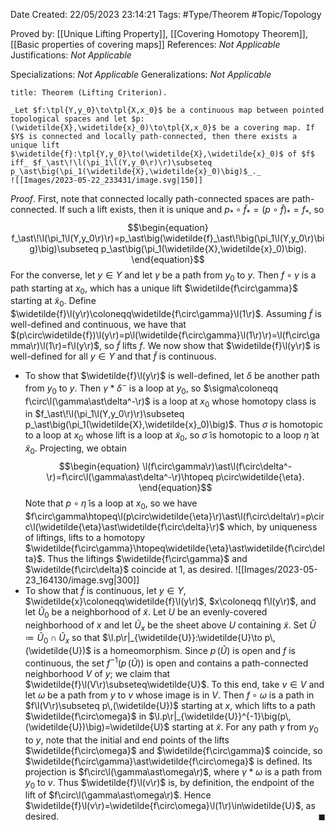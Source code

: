 <div class="topSpace"></div>

Date Created: 22/05/2023 23:14:21
Tags: #Type/Theorem #Topic/Topology

Proved by: [[Unique Lifting Property]], [[Covering Homotopy Theorem]], [[Basic properties of covering maps]]
References: _Not Applicable_
Justifications: _Not Applicable_

Specializations: _Not Applicable_
Generalizations: _Not Applicable_

``` ad-Theorem
title: Theorem (Lifting Criterion).

_Let $f:\tpl{Y,y_0}\to\tpl{X,x_0}$ be a continuous map between pointed topological spaces and let $p:(\widetilde{X},\widetilde{x}_0)\to\tpl{X,x_0}$ be a covering map. If $Y$ is connected and locally path-connected, then there exists a unique lift $\widetilde{f}:\tpl{Y,y_0}\to(\widetilde{X},\widetilde{x}_0)$ of $f$ iff_ $f_\ast\!\l(\pi_1\l(Y,y_0\r)\r)\subseteq p_\ast\big(\pi_1(\widetilde{X},\widetilde{x}_0)\big)$_._
![[Images/2023-05-22_233431/image.svg|150]]

```

_Proof_. First, note that connected locally path-connected spaces are path-connected. If such a lift exists, then it is unique and $p_\ast\circ\widetilde{f}_\ast=(p\circ\widetilde{f})_\ast=f_\ast$, so
$$\begin{equation}
    f_\ast\!\l(\pi_1\l(Y,y_0\r)\r)=p_\ast\big(\widetilde{f}_\ast\!\big(\pi_1\l(Y,y_0\r)\big)\big)\subseteq p_\ast\big(\pi_1(\widetilde{X},\widetilde{x}_0)\big).
\end{equation}$$
For the converse, let $y\in Y$ and let $\gamma$ be a path from $y_0$ to $y$. Then $f\circ\gamma$ is a path starting at $x_0$, which has a unique lift $\widetilde{f\circ\gamma}$ starting at $\widetilde{x}_0$. Define $\widetilde{f}\l(y\r)\coloneqq\widetilde{f\circ\gamma}\l(1\r)$. Assuming $\widetilde{f}$ is well-defined and continuous, we have that $(p\circ\widetilde{f})\l(y\r)=p\l(\widetilde{f\circ\gamma}\l(1\r)\r)=\l(f\circ\gamma\r)\l(1\r)=f\l(y\r)$, so $\widetilde{f}$ lifts $f$. We now show that $\widetilde{f}\l(y\r)$ is well-defined for all $y\in Y$ and that $\widetilde{f}$ is continuous.
* To show that $\widetilde{f}\l(y\r)$ is well-defined, let $\delta$ be another path from $y_0$ to $y$. Then $\gamma\ast\delta^-$ is a loop at $y_0$, so $\sigma\coloneqq f\circ\l(\gamma\ast\delta^-\r)$ is a loop at $x_0$ whose homotopy class is in $f_\ast\!\l(\pi_1\l(Y,y_0\r)\r)\subseteq p_\ast\big(\pi_1(\widetilde{X},\widetilde{x}_0)\big)$. Thus $\sigma$ is homotopic to a loop at $x_0$ whose lift is a loop at $\widetilde{x}_0$, so $\widetilde{\sigma}$ is homotopic to a loop $\widetilde{\eta}$ at $\widetilde{x}_0$. Projecting, we obtain
$$\begin{equation}
    \l(f\circ\gamma\r)\ast\l(f\circ\delta^-\r)=f\circ\l(\gamma\ast\delta^-\r)\htopeq p\circ\widetilde{\eta}.
\end{equation}$$
Note that $p\circ\widetilde{\eta}$ is a loop at $x_0$, so we have $f\circ\gamma\htopeq\l(p\circ\widetilde{\eta}\r)\ast\l(f\circ\delta\r)=p\circ\l(\widetilde{\eta}\ast\widetilde{f\circ\delta}\r)$ which, by uniqueness of liftings, lifts to a homotopy $\widetilde{f\circ\gamma}\htopeq\widetilde{\eta}\ast\widetilde{f\circ\delta}$. Thus the liftings $\widetilde{f\circ\gamma}$ and $\widetilde{f\circ\delta}$ coincide at $1$, as desired.
![[Images/2023-05-23_164130/image.svg|300]]
* To show that $\widetilde{f}$ is continuous, let $y\in Y$, $\widetilde{x}\coloneqq\widetilde{f}\l(y\r)$, $x\coloneqq f\l(y\r)$, and let $\widetilde{U}_0$ be a neighborhood of $\widetilde{x}$. Let $U$ be an evenly-covered neighborhood of $x$ and let $\widetilde{U}_x$ be the sheet above $U$ containing $\widetilde{x}$. Set $\widetilde{U}\coloneqq\widetilde{U}_0\cap\widetilde{U}_x$ so that $\l.p\r|_{\widetilde{U}}:\widetilde{U}\to p\,(\widetilde{U})$ is a homeomorphism. Since $p\,(\widetilde{U})$ is open and $f$ is continuous, the set $f^{-1}\big(p\,(\widetilde{U})\big)$ is open and contains a path-connected neighborhood $V$ of $y$; we claim that $\widetilde{f}\l(V\r)\subseteq\widetilde{U}$. To this end, take $v\in V$ and let $\omega$ be a path from $y$ to $v$ whose image is in $V$. Then $f\circ\omega$ is a path in $f\l(V\r)\subseteq p\,(\widetilde{U})$ starting at $x$, which lifts to a path $\widetilde{f\circ\omega}$ in $\l.p\r|_{\widetilde{U}}^{-1}\big(p\,(\widetilde{U})\big)=\widetilde{U}$ starting at $\widetilde{x}$. For any path $\gamma$ from $y_0$ to $y$, note that the initial and end points of the lifts $\widetilde{f\circ\omega}$ and $\widetilde{f\circ\gamma}$ coincide, so $\widetilde{f\circ\gamma}\ast\widetilde{f\circ\omega}$ is defined. Its projection is $f\circ\l(\gamma\ast\omega\r)$, where $\gamma\ast\omega$ is a path from $y_0$ to $v$. Thus $\widetilde{f}\l(v\r)$ is, by definition, the endpoint of the lift of $f\circ\l(\gamma\ast\omega\r)$. Hence $\widetilde{f}\l(v\r)=\widetilde{f\circ\omega}\l(1\r)\in\widetilde{U}$, as desired.<span style="float:right;">$\blacksquare$</span>

